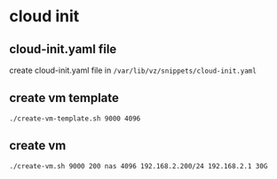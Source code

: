 # cloud init

## cloud-init.yaml file

create cloud-init.yaml file in `/var/lib/vz/snippets/cloud-init.yaml`

## create vm template

```
./create-vm-template.sh 9000 4096
```

## create vm

```
./create-vm.sh 9000 200 nas 4096 192.168.2.200/24 192.168.2.1 30G
```
